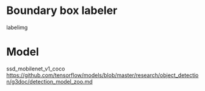# Boundary box labeler
labelimg

# Model
ssd_mobilenet_v1_coco
https://github.com/tensorflow/models/blob/master/research/object_detection/g3doc/detection_model_zoo.md
